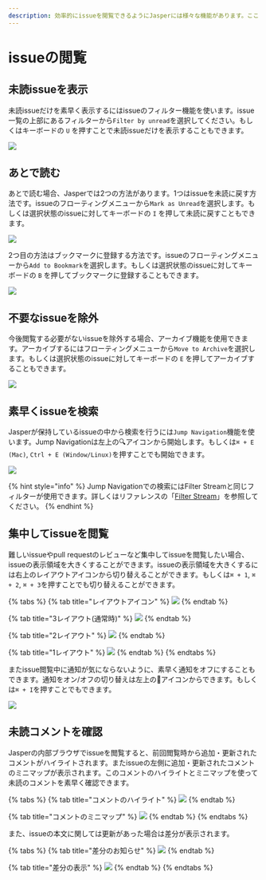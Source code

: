 ```yaml
---
description: 効率的にissueを閲覧できるようにJasperには様々な機能があります。ここではよく使われる機能をいくつか紹介します。
---
```


# issueの閲覧

## 未読issueを表示 <a id="unread"></a>

未読issueだけを素早く表示するにはissueのフィルター機能を使います。issue一覧の上部にあるフィルターから`Filter by unread`を選択してください。もしくはキーボードの `U` を押すことで未読issueだけを表示することもできます。

![](../.gitbook/assets/03_filter_menu.png)

## あとで読む <a id="bookmark"></a>

あとで読む場合、Jasperでは2つの方法があります。1つはissueを未読に戻す方法です。issueのフローティングメニューから`Mark as Unread`を選択します。もしくは選択状態のissueに対してキーボードの `I` を押して未読に戻すこともできます。

![](../.gitbook/assets/03_hover_menu.png)

2つ目の方法はブックマークに登録する方法です。issueのフローティングメニューから`Add to Bookmark`を選択します。もしくは選択状態のissueに対してキーボードの `B` を押してブックマークに登録することもできます。

![](../.gitbook/assets/08_hover_menu.png)

## 不要なissueを除外 <a id="archive"></a>

今後閲覧する必要がないissueを除外する場合、アーカイブ機能を使用できます。アーカイブするにはフローティングメニューから`Move to Archive`を選択します。もしくは選択状態のissueに対してキーボードの `E` を押してアーカイブすることもできます。

![](../.gitbook/assets/08_hover_menu_archive.png)

## 素早くissueを検索 <a id="jump-navigation"></a>

Jasperが保持しているissueの中から検索を行うには`Jump Navigation`機能を使います。Jump Navigationは左上の🔍アイコンから開始します。もしくは`⌘ + E (Mac)`, `Ctrl + E (Window/Linux)`を押すことでも開始できます。

![](../.gitbook/assets/08_jump_navi.png)

{% hint style="info" %}
Jump Navigationでの検索にはFilter Streamと同じフィルターが使用できます。詳しくはリファレンスの「[Filter Stream](../reference/filter-stream.md)」を参照してください。
{% endhint %}

## 集中してissueを閲覧 <a id="layout"></a>

難しいissueやpull requestのレビューなど集中してissueを閲覧したい場合、issueの表示領域を大きくすることができます。issueの表示領域を大きくするには右上のレイアウトアイコンから切り替えることができます。もしくは`⌘ + 1`, `⌘ + 2`, `⌘ + 3`を押すことでも切り替えることができます。

{% tabs %}
{% tab title="レイアウトアイコン" %}
![](../.gitbook/assets/08_layout_icon.png)
{% endtab %}

{% tab title="3レイアウト\(通常時\)" %}
![](../.gitbook/assets/08_layout3.png)
{% endtab %}

{% tab title="2レイアウト" %}
![](../.gitbook/assets/08_layout2.png)
{% endtab %}

{% tab title="1レイアウト" %}
![](../.gitbook/assets/08_layout1.png)
{% endtab %}
{% endtabs %}

またissue閲覧中に通知が気にならないように、素早く通知をオフにすることもできます。通知をオン/オフの切り替えは左上の🔔アイコンからできます。もしくは`⌘ + I`を押すことでもできます。

![](../.gitbook/assets/08_notification.png)

## 未読コメントを確認 <a id="unread-comment"></a>

Jasperの内部ブラウザでissueを閲覧すると、前回閲覧時から追加・更新されたコメントがハイライトされます。またissueの左側に追加・更新されたコメントのミニマップが表示されます。このコメントのハイライトとミニマップを使って未読のコメントを素早く確認できます。

{% tabs %}
{% tab title="コメントのハイライト" %}
![](../.gitbook/assets/03_highlight_comment.png)
{% endtab %}

{% tab title="コメントのミニマップ" %}
![](../.gitbook/assets/08_minimap.png)
{% endtab %}
{% endtabs %}

また、issueの本文に関しては更新があった場合は差分が表示されます。

{% tabs %}
{% tab title="差分のお知らせ" %}
![](../.gitbook/assets/08_diff_body1.png)
{% endtab %}

{% tab title="差分の表示" %}
![](../.gitbook/assets/08_diff_body2.png)
{% endtab %}
{% endtabs %}



